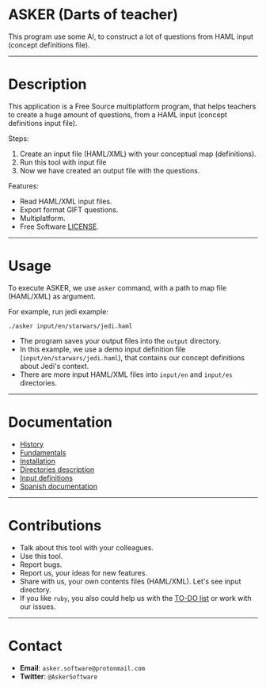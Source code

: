 # ASKER (Darts of teacher)

This program use some AI, to construct a lot of questions from HAML input (concept definitions file).

---

# Description

This application is a Free Source multiplatform program, that helps teachers
to create a huge amount of questions, from a HAML input (concept definitions input file).

Steps:

1. Create an input file (HAML/XML) with your conceptual map (definitions).
1. Run this tool with input file
1. Now we have created an output file with the questions.

Features:
* Read HAML/XML input files.
* Export format GIFT questions.
* Multiplatform.
* Free Software [LICENSE](LICENSE).

---

# Usage

To execute ASKER, we use `asker` command, with a path to map file (HAML/XML) as argument.

For example, run jedi example:

```
./asker input/en/starwars/jedi.haml
```

* The program saves your output files into the `output` directory.
* In this example, we use a demo input definition file (`input/en/starwars/jedi.haml`), that contains our concept definitions about Jedi's context.
* There are more input HAML/XML files into `input/en` and `input/es` directories.

---

# Documentation

* [History](./docs/en/history.md)
* [Fundamentals](./doc/en/fundamentals.md)
* [Installation](./docs/en/installation.md)
* [Directories description](./docs/en/dirtree.md)
* [Input definitions](./docs/en/inputs.md)
* [Spanish documentation](./docs/es/README.md)

---

# Contributions

* Talk about this tool with your colleagues.
* Use this tool.
* Report bugs.
* Report us, your ideas for new features.
* Share with us, your own contents files (HAML/XML). Let's see input directory.
* If you like `ruby`, you also could help us with the [TO-DO list](./docs/TODO.md) or work with our issues.

---

# Contact

* **Email**: `asker.software@protonmail.com`
* **Twitter**: `@AskerSoftware`
